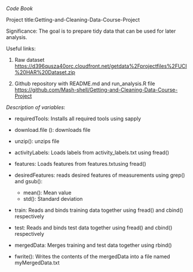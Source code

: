 *Code Book*

Project title:Getting-and-Cleaning-Data-Course-Project

Significance: The goal is to prepare tidy data that can be used for later analysis. 

Useful links:
1. Raw dataset https://d396qusza40orc.cloudfront.net/getdata%2Fprojectfiles%2FUCI%20HAR%20Dataset.zip

2. Github repository with README.md and run_analysis.R file https://github.com/Mash-shell/Getting-and-Cleaning-Data-Course-Project

*Description of variables*:
- requiredTools: Installs all required tools using sapply

- download.file (): downloads file
- unzip(): unzips file

- activityLabels: Loads labels from activity_labels.txt using fread()
- features: Loads features from features.txtusing fread()

- desiredFeatures: reads desired features of measurements using grep() and gsub():
    - mean(): Mean value
    - std(): Standard deviation
    
- train: Reads and binds training data together using fread() and cbind() respectively 

- test: Reads and binds test data together using fread() and cbind() respectively 

- mergedData: Merges training and test data together using rbind()

- fwrite(): Writes the contents of the mergedData into a file named myMergedData.txt

